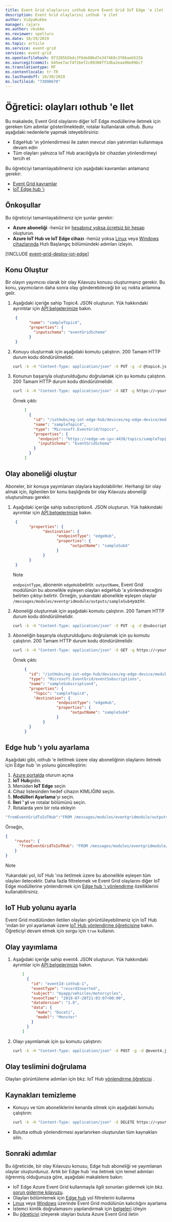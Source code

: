 ```yaml
---
title: Event Grid olaylarını ıothub Azure Event Grid IoT Edge 'e ilet | Microsoft Docs
description: Event Grid olaylarını ıothub 'e ilet
author: VidyaKukke
manager: rajarv
ms.author: vkukke
ms.reviewer: spelluru
ms.date: 10/29/2019
ms.topic: article
ms.service: event-grid
services: event-grid
ms.openlocfilehash: 073205b5bdc3f6de80bd7e347469c3f06aeb515b
ms.sourcegitcommit: b45ee7acf4f26ef2c09300ff2dba2eaa90e09bc7
ms.translationtype: MT
ms.contentlocale: tr-TR
ms.lasthandoff: 10/30/2019
ms.locfileid: "73098670"
---
```

# <a name="tutorial-forward-events-to-iothub"></a>Öğretici: olayları ıothub 'e Ilet

Bu makalede, Event Grid olaylarını diğer IoT Edge modüllerine iletmek için gereken tüm adımlar gösterilmektedir, rotalar kullanılarak ıothub. Bunu aşağıdaki nedenlerle yapmak isteyebilirsiniz:

* EdgeHub 'ın yönlendirmesi ile zaten mevcut olan yatırımları kullanmaya devam edin
* Tüm olayları yalnızca IoT Hub aracılığıyla bir cihazdan yönlendirmeyi tercih et

Bu öğreticiyi tamamlayabilmeniz için aşağıdaki kavramları anlamanız gerekir:

- [Event Grid kavramlar](concepts.md)
- [IoT Edge hub 'ı](../../iot-edge/module-composition.md) 

## <a name="prerequisites"></a>Önkoşullar 
Bu öğreticiyi tamamlayabilmeniz için şunlar gerekir:

* **Azure aboneliği** -henüz bir [hesabınız yoksa ücretsiz bir hesap](https://azure.microsoft.com/free) oluşturun. 
* **Azure IoT Hub ve IoT Edge cihazı** -henüz yoksa [Linux](../../iot-edge/quickstart-linux.md) veya [Windows cihazlarında](../../iot-edge/quickstart.md) Hızlı Başlangıç bölümündeki adımları izleyin.

[!INCLUDE [event-grid-deploy-iot-edge](../../../includes/event-grid-deploy-iot-edge.md)]

## <a name="create-topic"></a>Konu Oluştur

Bir olayın yayımcısı olarak bir olay Kılavuzu konusu oluşturmanız gerekir. Bu konu, yayımcıların daha sonra olay gönderebileceği bir uç nokta anlamına gelir.

1. Aşağıdaki içeriğe sahip Topic4. JSON oluşturun. Yük hakkındaki ayrıntılar için [API belgelerimize](api.md) bakın.

   ```json
    {
          "name": "sampleTopic4",
          "properties": {
            "inputschema": "eventGridSchema"
          }
    }
    ```
1. Konuyu oluşturmak için aşağıdaki komutu çalıştırın. 200 Tamam HTTP durum kodu döndürülmelidir.

    ```sh
    curl -k -H "Content-Type: application/json" -X PUT -g -d @topic4.json https://<your-edge-device-public-ip-here>:4438/topics/sampleTopic4?api-version=2019-01-01-preview
    ```

1. Konunun başarıyla oluşturulduğunu doğrulamak için şu komutu çalıştırın. 200 Tamam HTTP durum kodu döndürülmelidir.

    ```sh
    curl -k -H "Content-Type: application/json" -X GET -g https://<your-edge-device-public-ip-here>:4438/topics/sampleTopic4?api-version=2019-01-01-preview
    ```

   Örnek çıktı:

   ```json
        [
          {
            "id": "/iotHubs/eg-iot-edge-hub/devices/eg-edge-device/modules/eventgridmodule/topics/sampleTopic4",
            "name": "sampleTopic4",
            "type": "Microsoft.EventGrid/topics",
            "properties": {
              "endpoint": "https://<edge-vm-ip>:4438/topics/sampleTopic4/events?api-version=2019-01-01-preview",
              "inputSchema": "EventGridSchema"
            }
          }
        ]
   ```

## <a name="create-event-subscription"></a>Olay aboneliği oluştur

Aboneler, bir konuya yayımlanan olaylara kaydolabilirler. Herhangi bir olay almak için, ilgilenilen bir konu başlığında bir olay Kılavuzu aboneliği oluşturulması gerekir.

1. Aşağıdaki içeriğe sahip subscription4. JSON oluşturun. Yük hakkındaki ayrıntılar için [API belgelerimize](api.md) bakın.

   ```json
    {
          "properties": {
                "destination": {
                      "endpointType": "edgeHub",
                      "properties": {
                            "outputName": "sampleSub4"
                      }
                }
          }
    }
   ```

   >[!NOTE]
   > `endpointType`, abonenin `edgeHub`belirtir. `outputName`, Event Grid modülünün bu abonelikle eşleşen olayları edgeHub 'a yönlendireceğini belirten çıktıyı belirtir. Örneğin, yukarıdaki abonelikle eşleşen olaylar `/messages/modules/eventgridmodule/outputs/sampleSub4`yazılır.
2. Aboneliği oluşturmak için aşağıdaki komutu çalıştırın. 200 Tamam HTTP durum kodu döndürülmelidir.

    ```sh
    curl -k -H "Content-Type: application/json" -X PUT -g -d @subscription4.json https://<your-edge-device-public-ip-here>:4438/topics/sampleTopic4/eventSubscriptions/sampleSubscription4?api-version=2019-01-01-preview
    ```
3. Aboneliğin başarıyla oluşturulduğunu doğrulamak için şu komutu çalıştırın. 200 Tamam HTTP durum kodu döndürülmelidir.

    ```sh
    curl -k -H "Content-Type: application/json" -X GET -g https://<your-edge-device-public-ip-here>:4438/topics/sampleTopic4/eventSubscriptions/sampleSubscription4?api-version=2019-01-01-preview
    ```

    Örnek çıktı:

   ```json
        {
          "id": "/iotHubs/eg-iot-edge-hub/devices/eg-edge-device/modules/eventgridmodule/topics/sampleTopic4/eventSubscriptions/sampleSubscription4",
          "type": "Microsoft.EventGrid/eventSubscriptions",
          "name": "sampleSubscription4",
          "properties": {
            "Topic": "sampleTopic4",
            "destination": {
                      "endpointType": "edgeHub",
                      "properties": {
                            "outputName": "sampleSub4"
                      }
                }
          }
        }
    ```

## <a name="set-up-an-edge-hub-route"></a>Edge hub 'ı yolu ayarlama

Aşağıdaki gibi, ıothub 'e iletilmek üzere olay aboneliğinin olaylarını iletmek için Edge hub 'ın yolunu güncelleştirin:

1. [Azure portalda](https://ms.portal.azure.com) oturum açma
1. **IoT Hub**gidin.
1. Menüden **IoT Edge** seçin
1. Cihaz listesinden hedef cihazın KIMLIĞINI seçin.
1. **Modülleri Ayarlama**'yı seçin.
1. **İleri ' yi** ve rotalar bölümünü seçin.
1. Rotalarda yeni bir rota ekleyin

  ```sh
  "fromEventGridToIoTHub":"FROM /messages/modules/eventgridmodule/outputs/sampleSub4 INTO $upstream"
  ```

  Örneğin,

  ```json
  {
      "routes": {
        "fromEventGridToIoTHub": "FROM /messages/modules/eventgridmodule/outputs/sampleSub4 INTO $upstream"
      }
  }
  ```

   >[!NOTE]
   > Yukarıdaki yol, IoT Hub 'ına iletilmek üzere bu abonelikle eşleşen tüm olayları iletecektir. Daha fazla filtrelemek ve Event Grid olaylarını diğer IoT Edge modüllerine yönlendirmek için [Edge hub 'ı yönlendirme](../../iot-edge/module-composition.md) özelliklerini kullanabilirsiniz.

## <a name="setup-iot-hub-route"></a>IoT Hub yolunu ayarla

Event Grid modülünden iletilen olayları görüntüleyebilmeniz için IoT Hub 'ından bir yol ayarlamak üzere [IoT Hub yönlendirme öğreticisine](../../iot-hub/tutorial-routing.md) bakın. Öğreticiyi devam etmek için sorgu için `true` kullanın.  



## <a name="publish-an-event"></a>Olay yayımlama

1. Aşağıdaki içeriğe sahip event4. JSON oluşturun. Yük hakkındaki ayrıntılar için [API belgelerimize](api.md) bakın.

    ```json
        [
          {
            "id": "eventId-iothub-1",
            "eventType": "recordInserted",
            "subject": "myapp/vehicles/motorcycles",
            "eventTime": "2019-07-28T21:03:07+00:00",
            "dataVersion": "1.0",
            "data": {
              "make": "Ducati",
              "model": "Monster"
            }
          }
        ]
    ```

1. Olayı yayımlamak için şu komutu çalıştırın:

    ```sh
    curl -k -H "Content-Type: application/json" -X POST -g -d @event4.json https://<your-edge-device-public-ip-here>:4438/topics/sampleTopic4/events?api-version=2019-01-01-preview
    ```

## <a name="verify-event-delivery"></a>Olay teslimini doğrulama

Olayları görüntüleme adımları için bkz. IoT Hub [yönlendirme öğreticisi](../../iot-hub/tutorial-routing.md) .

## <a name="cleanup-resources"></a>Kaynakları temizleme

* Konuyu ve tüm aboneliklerini kenarda silmek için aşağıdaki komutu çalıştırın:

    ```sh
    curl -k -H "Content-Type: application/json" -X DELETE https://<your-edge-device-public-ip-here>:4438/topics/sampleTopic4?api-version=2019-01-01-preview
    ```
* Bulutta ıothub yönlendirmesi ayarlanırken oluşturulan tüm kaynakları silin.

## <a name="next-steps"></a>Sonraki adımlar

Bu öğreticide, bir olay Kılavuzu konusu, Edge hub aboneliği ve yayımlanan olaylar oluşturdunuz. Artık bir Edge hub 'ına iletmek için temel adımları öğrenmiş olduğunuza göre, aşağıdaki makalelere bakın:

* IoT Edge Azure Event Grid kullanmayla ilgili sorunları gidermek için bkz. [sorun giderme kılavuzu](troubleshoot.md).
* Olayları bölümlemek için [Edge hub](../../iot-edge/module-composition.md) yol filtrelerini kullanma
* [Linux](persist-state-linux.md) veya [Windows](persist-state-windows.md) üzerinde Event Grid modülünün kalıcılığını ayarlama
* İstemci kimlik doğrulamasını yapılandırmak için [belgeleri](configure-client-auth.md) izleyin
* Bu [öğreticiyi](forward-events-event-grid-cloud.md) izleyerek olayları buluta Azure Event Grid iletin
